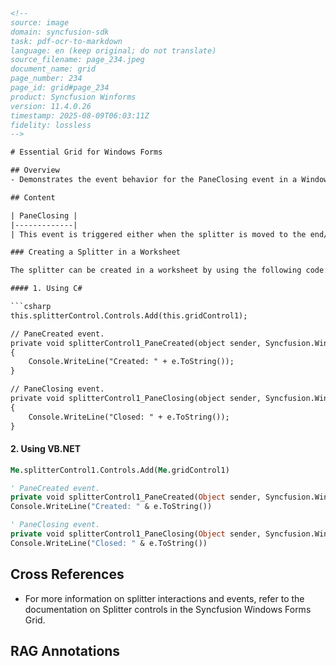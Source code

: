 ```html
<!-- 
source: image
domain: syncfusion-sdk
task: pdf-ocr-to-markdown
language: en (keep original; do not translate)
source_filename: page_234.jpeg
document_name: grid
page_number: 234
page_id: grid#page_234
product: Syncfusion Winforms
version: 11.4.0.26
timestamp: 2025-08-09T06:03:11Z
fidelity: lossless
-->

# Essential Grid for Windows Forms

## Overview
- Demonstrates the event behavior for the PaneClosing event in a Windows Forms grid.

## Content

| PaneClosing |
|-------------|
| This event is triggered either when the splitter is moved to the end/beginning or when it cannot be located on the worksheet. |

### Creating a Splitter in a Worksheet

The splitter can be created in a worksheet by using the following code:

#### 1. Using C#

```csharp
this.splitterControl.Controls.Add(this.gridControl1);

// PaneCreated event.
private void splitterControl1_PaneCreated(object sender, Syncfusion.Windows.Forms.SplitterPaneEventArgs e)
{
    Console.WriteLine("Created: " + e.ToString());
}

// PaneClosing event.
private void splitterControl1_PaneClosing(object sender, Syncfusion.Windows.Forms.SplitterPaneEventArgs e)
{
    Console.WriteLine("Closed: " + e.ToString());
}
```

#### 2. Using VB.NET

```vb
Me.splitterControl1.Controls.Add(Me.gridControl1)

' PaneCreated event.
private void splitterControl1_PaneCreated(Object sender, Syncfusion.Windows.Forms.SplitterPaneEventArgs e)
Console.WriteLine("Created: " & e.ToString())

' PaneClosing event.
private void splitterControl1_PaneClosing(Object sender, Syncfusion.Windows.Forms.SplitterPaneEventArgs e)
Console.WriteLine("Closed: " & e.ToString())
```

## Cross References
- For more information on splitter interactions and events, refer to the documentation on Splitter controls in the Syncfusion Windows Forms Grid.

## RAG Annotations
<!-- tags: [splitter, paneclosing, event, windowsforms, grid, essentialgrid] keywords: [splitter, pane, closing, event, panecreated, paneclosing, windows forms] -->
```
